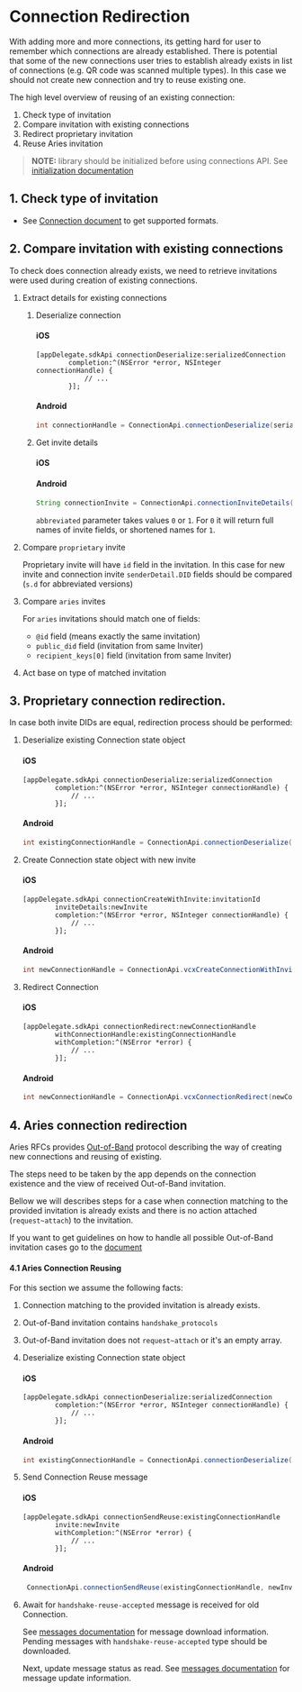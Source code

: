 # Connection Redirection

With adding more and more connections, its getting hard for user to remember which connections are already established. There is potential that some of the new connections user tries to establish already exists in list of connections (e.g. QR code was scanned multiple types). In this case we should not create new connection and try to reuse existing one.

The high level overview of reusing of an existing connection:

1. Check type of invitation
1. Compare invitation with existing connections
1. Redirect proprietary invitation
1. Reuse Aries invitation

> **NOTE:** library should be initialized before using connections API. See [initialization documentation](2.Initialization.md)

## 1. Check type of invitation

* See [Connection document](3.Connections.md#example-of-a-connection-invitation) to get supported formats.

## 2. Compare invitation with existing connections

To check does connection already exists, we need to retrieve invitations were used during creation of existing connections.

1. Extract details for existing connections

    1. Deserialize connection

        #### iOS
        ```objC
        [appDelegate.sdkApi connectionDeserialize:serializedConnection
                completion:^(NSError *error, NSInteger connectionHandle) {
                    // ...
                }];
        ```
        
        #### Android
        ```java
        int connectionHandle = ConnectionApi.connectionDeserialize(serializedConnection).get();
        ```

    1. Get invite details
    
        #### iOS
        <!--TODO add obj-c sample-->
        
        #### Android
        ```java
        String connectionInvite = ConnectionApi.connectionInviteDetails(handle, abbreviated).get();
        ```
        `abbreviated` parameter takes values `0` or `1`. For `0` it will return full names of invite fields, or shortened names for `1`.

1. Compare `proprietary` invite

    Proprietary invite will have `id` field in the invitation.
    In this case for new invite and connection invite `senderDetail.DID` fields should be compared (`s.d` for abbreviated versions)

1. Compare `aries` invites

    For `aries` invitations should match one of fields: 
    * `@id` field (means exactly the same invitation)
    * `public_did` field (invitation from same Inviter)
    * `recipient_keys[0]` field (invitation from same Inviter)

1. Act base on type of matched invitation 

## 3. Proprietary connection redirection.

In case both invite DIDs are equal, redirection process should  be performed:

1. Deserialize existing Connection state object

    #### iOS
    ```objC
    [appDelegate.sdkApi connectionDeserialize:serializedConnection
            completion:^(NSError *error, NSInteger connectionHandle) {
                // ...
            }];
    ```
    
    #### Android
    ```java
    int existingConnectionHandle = ConnectionApi.connectionDeserialize(serializedConnection).get();
    ```

2. Create Connection state object with new invite

    #### iOS
    ```objC
    [appDelegate.sdkApi connectionCreateWithInvite:invitationId
            inviteDetails:newInvite
            completion:^(NSError *error, NSInteger connectionHandle) {
                // ...
            }];
    ```
    
    #### Android
    ```java
    int newConnectionHandle = ConnectionApi.vcxCreateConnectionWithInvite(invitationId, newInvite).get();
    ```

3. Redirect Connection

    #### iOS
    <!--TODO check new and existing connection param order-->
    ```objC
    [appDelegate.sdkApi connectionRedirect:newConnectionHandle
            withConnectionHandle:existingConnectionHandle
            withCompletion:^(NSError *error) {
                // ...
            }];
    ```
    
    #### Android
    ```java
    int newConnectionHandle = ConnectionApi.vcxConnectionRedirect(newConnectionHandle, existingConnectionHandle).get();
    ```

## 4. Aries connection redirection

Aries RFCs provides [Out-of-Band](https://github.com/hyperledger/aries-rfcs/tree/master/features/0434-outofband) protocol describing the way of creating new connections and reusing of existing.

The steps need to be taken by the app depends on the connection existence and the view of received Out-of-Band invitation.

Bellow we will describes steps for a case when connection matching to the provided invitation is already exists and there is no action attached (`request~attach`) to the invitation.

If you want to get guidelines on how to handle all possible Out-of-Band invitation cases go to the [document](./Out-of-Band.md)

<!-- TODO copy table from CM-2659 -->

#### 4.1 Aries Connection Reusing 

For this section we assume the following facts:
1. Connection matching to the provided invitation is already exists.
1. Out-of-Band invitation contains `handshake_protocols`
1. Out-of-Band invitation does not `request~attach` or it's an empty array.

1. Deserialize existing Connection state object

    #### iOS
    ```objC
    [appDelegate.sdkApi connectionDeserialize:serializedConnection
            completion:^(NSError *error, NSInteger connectionHandle) {
                // ...
            }];
    ```
    
    #### Android
    ```java
    int existingConnectionHandle = ConnectionApi.connectionDeserialize(serializedConnection).get();
    ```

1. Send Connection Reuse message

    #### iOS
    ```objC
    [appDelegate.sdkApi connectionSendReuse:existingConnectionHandle
            invite:newInvite
            withCompletion:^(NSError *error) {
                // ...
            }];
    ```
    
    #### Android
    ```java
     ConnectionApi.connectionSendReuse(existingConnectionHandle, newInvite).get();
    ```
    
1. Await for `handshake-reuse-accepted` message is received for old Connection. 

   See [messages documentation](8.Messages.md) for message download information.
   Pending messages with `handshake-reuse-accepted` type should be downloaded.
   
   Next, update message status as read. See [messages documentation](8.Messages.md) for message update information.
